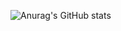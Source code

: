 ![Anurag's GitHub stats](https://github-readme-stats.vercel.app/api?username=oguzsenna&show_icons=true&theme=chartreuse-dark)
